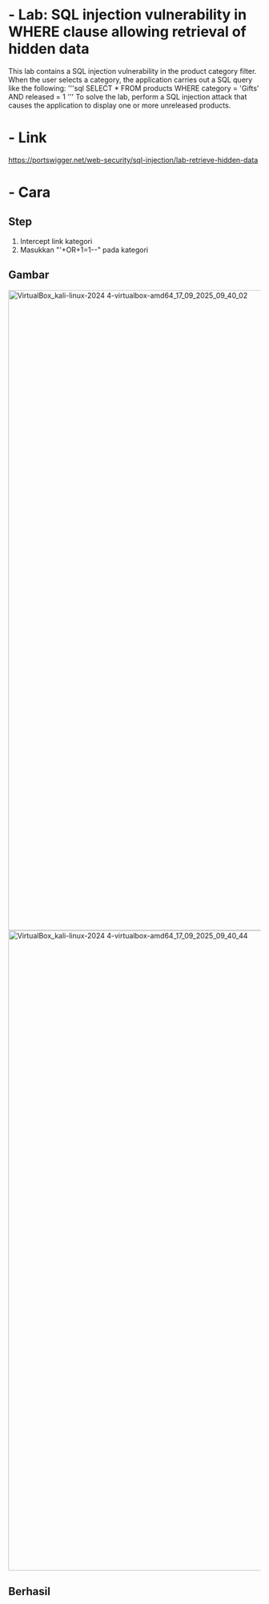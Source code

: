# - Lab: SQL injection vulnerability in WHERE clause allowing retrieval of hidden data
 This lab contains a SQL injection vulnerability in the product category filter. When the user selects a category, the application carries out a SQL query like the following:
'''sql
SELECT * FROM products WHERE category = 'Gifts' AND released = 1
'''
To solve the lab, perform a SQL injection attack that causes the application to display one or more unreleased products. 

# - Link
https://portswigger.net/web-security/sql-injection/lab-retrieve-hidden-data

# - Cara

## Step
1. Intercept link kategori
2. Masukkan "'+OR+1=1--" pada kategori

## Gambar
<img width="2304" height="1276" alt="VirtualBox_kali-linux-2024 4-virtualbox-amd64_17_09_2025_09_40_02" src="https://github.com/user-attachments/assets/5260beb6-6c32-4633-84d9-f9b3bc5a0744" />
<img width="2304" height="1276" alt="VirtualBox_kali-linux-2024 4-virtualbox-amd64_17_09_2025_09_40_44" src="https://github.com/user-attachments/assets/43dd44d6-2476-43c7-9f26-77b014d677f7" />

## Berhasil


